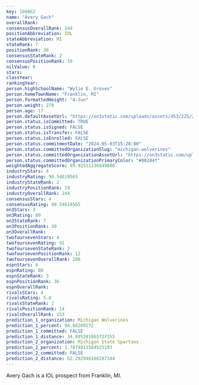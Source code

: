 ```yaml
---
key: 108862
name: "Avery Gach"
overallRank: 
consensusOverallRank: 244
positionAbbreviation: IOL
stateAbbreviation: MI
stateRank: 7
positionRank: 30
consensusStateRank: 2
consensusPositionRank: 19
nilValue: 0
stars: 
classYear: 
rankingYear: 
person.highSchoolName: "Wylie E. Groves"
person.homeTownName: "Franklin, MI"
person.formattedHeight: "4-Jun"
person.weight: 270
person.age: 17
person.defaultAssetUrl: "https://on3static.com/uploads/assets/453/225/225453.png"
person.status.isCommitted: TRUE
person.status.isSigned: FALSE
person.status.isTransfer: FALSE
person.status.isEnrolled: FALSE
person.status.commitmentDate: "2024-05-03T15:28:00"
person.status.committedOrganizationSlug: "michigan-wolverines"
person.status.committedOrganizationAssetUrl: "https://on3static.com/uploads/assets/39/150/150039.svg"
person.status.committedOrganizationPrimaryColor: "#00284f"
weightedAggregateScore: 89.92511136849608
industryStars: 4
industryRating: 90.54619565
industryStateRank: 2
industryPositionRank: 19
industryOverallRank: 244
consensusStars: 4
consensusRating: 90.54619565
on3Stars: 3
on3Rating: 89
on3StateRank: 7
on3PositionRank: 30
on3OverallRank: 
twofoursevenStars: 4
twofoursevenRating: 91
twofoursevenStateRank: 2
twofoursevenPositionRank: 12
twofoursevenOverallRank: 208
espnStars: 4
espnRating: 80
espnStateRank: 3
espnPositionRank: 36
espnOverallRank: 
rivalsStars: 4
rivalsRating: 5.8
rivalsStateRank: 2
rivalsPositionRank: 14
rivalsOverallRank: 153
prediction_1_organization: Michigan Wolverines
prediction_1_percent: 94.88209272
prediction_1_committed: FALSE
prediction_1_distance: 34.895281865727355
prediction_2_organization: Michigan State Spartans
prediction_2_percent: 1.7874911584525193
prediction_2_committed: FALSE
prediction_2_distance: 62.292946166287344
---
```

Avery Gach is a IOL prospect from Franklin, MI.